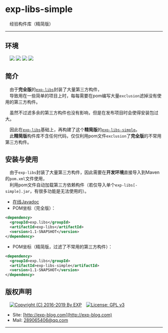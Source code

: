 # exp-libs-simple
　经验构件库（精简版）


------


## 环境

　![](https://img.shields.io/badge/Platform-Windows|Linux-brightgreen.svg) ![](https://img.shields.io/badge/IDE-Eclipse-brightgreen.svg) ![](https://img.shields.io/badge/Maven-3.2.5-brightgreen.svg) ![](https://img.shields.io/badge/JDK-1.6%2B-brightgreen.svg)


## 简介

　由于**完全版**的[`exp-libs`](https://github.com/lyy289065406/exp-libs/tree/master/exp-libs)封装了大量第三方构件，<br/>　导致用在一些简单的项目上时，每每需要在pom编写大量`exclusion`滤掉没有使用的第三方构件。

　虽然不过滤多余的第三方构件也没有影响，但是在发布项目时会使得安装包过大。

　因此在[`exp-libs`](https://github.com/lyy289065406/exp-libs/tree/master/exp-libs)基础上，再构建了这个**精简版**的[`exp-libs-simple`](https://github.com/lyy289065406/exp-libs/tree/master/exp-libs-simple)。<br/>　此**精简版**构件库不含任何代码，仅仅利用pom文件`exclusion`了**完全版**的不常用第三方构件。


## 安装与使用

　由于`exp-libs`封装了大量第三方构件，因此需要在**开发环境**直接导入到Maven的`pom.xml`文件使用，<br/>　利用pom文件自动加载第三方依赖构件（若仅导入单个`exp-libs[-simple].jar`，有很多功能是无法使用的）。

- [在线Javadoc](https://lyy289065406.github.io/api-online/javadoc/exp-libs/1.1/index.html)
- POM坐标（完全版）：
```xml
<dependency>
  <groupId>exp.libs</groupId>
  <artifactId>exp-libs</artifactId>
  <version>1.1-SNAPSHOT</version>
</dependency>
```
- POM坐标（精简版，过滤了不常用的第三方构件）：
```xml
<dependency>
  <groupId>exp.libs</groupId>
  <artifactId>exp-libs-simple</artifactId>
  <version>1.1-SNAPSHOT</version>
</dependency>
```


## 版权声明

　[![Copyright (C) 2016-2019 By EXP](https://img.shields.io/badge/Copyright%20(C)-2016~2019%20By%20EXP-blue.svg)](http://exp-blog.com)　[![License: GPL v3](https://img.shields.io/badge/License-GPL%20v3-blue.svg)](https://www.gnu.org/licenses/gpl-3.0)
  

- Site: [http://exp-blog.com](http://exp-blog.com) 
- Mail: <a href="mailto:289065406@qq.com?subject=[EXP's Github]%20Your%20Question%20（请写下您的疑问）&amp;body=What%20can%20I%20help%20you?%20（需要我提供什么帮助吗？）">289065406@qq.com</a>


------
